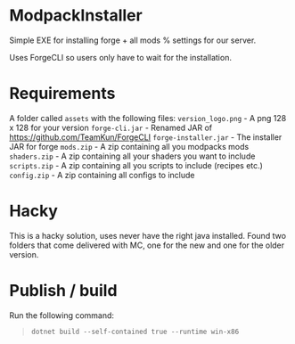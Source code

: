 # ModpackInstaller
Simple EXE for installing forge + all mods % settings for our server.

Uses ForgeCLI so users only have to wait for the installation.

# Requirements
A folder called `assets` with the following files:
`version_logo.png` - A png 128 x 128 for your version
`forge-cli.jar` - Renamed JAR of https://github.com/TeamKun/ForgeCLI
`forge-installer.jar` - The installer JAR for forge
`mods.zip` - A zip containing all you modpacks mods
`shaders.zip` - A zip containing all your shaders you want to include
`scripts.zip` - A zip containing all you scripts to include (recipes etc.)
`config.zip` - A zip containing all configs to include

# Hacky
This is a hacky solution, uses never have the right java installed. Found two folders that come delivered with MC, one for the new and one for the older version.

# Publish / build
Run the following command:
>`dotnet build --self-contained true --runtime win-x86`
